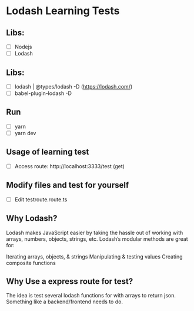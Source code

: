 # Lodash Learning Tests

## Libs:
- [ ] Nodejs
- [ ] Lodash
## Libs:
- [ ] lodash | @types/lodash -D (https://lodash.com/)
- [ ] babel-plugin-lodash -D

## Run
- [ ] yarn
- [ ] yarn dev

## Usage of learning test
- [ ] Access route: http://localhost:3333/test (get)

## Modify files and test for yourself
- [ ] Edit testroute.route.ts

## Why Lodash?
Lodash makes JavaScript easier by taking the hassle out of working with arrays, numbers, objects, strings, etc.
Lodash’s modular methods are great for:

Iterating arrays, objects, & strings
Manipulating & testing values
Creating composite functions

## Why Use a express route for test?
The idea is test several lodash functions for with arrays to return json.
Something like a backend/frontend needs to do.
